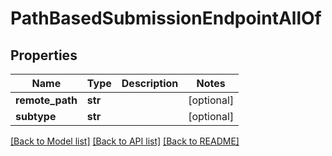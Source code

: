 # PathBasedSubmissionEndpointAllOf

## Properties
Name | Type | Description | Notes
------------ | ------------- | ------------- | -------------
**remote_path** | **str** |  | [optional] 
**subtype** | **str** |  | [optional] 

[[Back to Model list]](../README.md#documentation-for-models) [[Back to API list]](../README.md#documentation-for-api-endpoints) [[Back to README]](../README.md)


